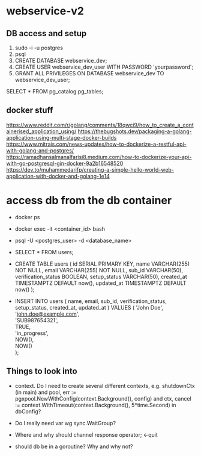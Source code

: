 # webservice-v2

## DB access and setup

1. sudo -i -u postgres
2. psql
3. CREATE DATABASE webservice_dev;
4. CREATE USER webservice_dev_user WITH PASSWORD 'yourpassword';
5. GRANT ALL PRIVILEGES ON DATABASE webservice_dev TO webservice_dev_user;

SELECT \* FROM pg_catalog.pg_tables;

## docker stuff

https://www.reddit.com/r/golang/comments/18qwci9/how_to_create_a_containerised_application_using/
https://thebugshots.dev/packaging-a-golang-application-using-multi-stage-docker-builds
https://www.mitrais.com/news-updates/how-to-dockerize-a-restful-api-with-golang-and-postgres/
https://ramadhansalmanalfarisi8.medium.com/how-to-dockerize-your-api-with-go-postgresql-gin-docker-9a2b16548520
https://dev.to/muhammedarifp/creating-a-simple-hello-world-web-application-with-docker-and-golang-1e14

# access db from the db container

- docker ps
- docker exec -it <container_id> bash
- psql -U <postgres_user> -d <database_name>
- SELECT \* FROM users;

- CREATE TABLE users (
  id SERIAL PRIMARY KEY,
  name VARCHAR(255) NOT NULL,
  email VARCHAR(255) NOT NULL,
  sub_id VARCHAR(50),
  verification_status BOOLEAN,
  setup_status VARCHAR(50),
  created_at TIMESTAMPTZ DEFAULT now(),
  updated_at TIMESTAMPTZ DEFAULT now()
  );

- INSERT INTO users (
  name,
  email,
  sub_id,
  verification_status,
  setup_status,
  created_at,
  updated_at
  ) VALUES (
  'John Doe',  
   'john.doe@example.com',  
   'SUB987654321',  
   TRUE,  
   'in_progress',  
   NOW(),  
   NOW()  
  );

## Things to look into

- context. Do I need to create several different contexts, e.g. shutdownCtx (in main) and pool, err := pgxpool.NewWithConfig(context.Background(), config) and ctx, cancel := context.WithTimeout(context.Background(), 5\*time.Second) in dbConfig?

- Do I really need var wg sync.WaitGroup?

- Where and why should channel response operator; <-quit

- should db be in a goroutine? Why and why not?
